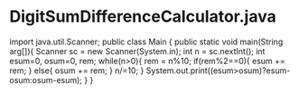 # DigitSumDifferenceCalculator.java
import java.util.Scanner;
public class Main
{
    public static void main(String arg[]){
        Scanner sc = new Scanner(System.in);
        int n = sc.nextInt();
        int esum=0, osum=0, rem;
        while(n>0){
           rem = n%10;
           if(rem%2==0){
                esum += rem;
        }
        else{
           osum += rem; 
        }
        n/=10;
       }
       System.out.print((esum>osum)?esum-osum:osum-esum);
    }
}
